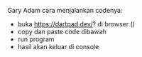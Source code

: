 Gary Adam
cara menjalankan codenya:
- buka https://dartpad.dev/? di browser ()
- copy dan paste code dibawah
- run program
- hasil akan keluar di console
